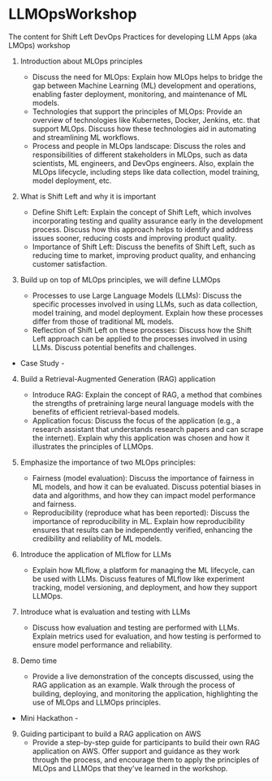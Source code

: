 # LLMOpsWorkshop
The content for Shift Left DevOps Practices for developing LLM Apps (aka LMOps) workshop

1. Introduction about MLOps principles
    - Discuss the need for MLOps: Explain how MLOps helps to bridge the gap between Machine Learning (ML) development and operations, enabling faster deployment, monitoring, and maintenance of ML models.
    - Technologies that support the principles of MLOps: Provide an overview of technologies like Kubernetes, Docker, Jenkins, etc. that support MLOps. Discuss how these technologies aid in automating and streamlining ML workflows.
    - Process and people in MLOps landscape: Discuss the roles and responsibilities of different stakeholders in MLOps, such as data scientists, ML engineers, and DevOps engineers. Also, explain the MLOps lifecycle, including steps like data collection, model training, model deployment, etc.

2. What is Shift Left and why it is important
    - Define Shift Left: Explain the concept of Shift Left, which involves incorporating testing and quality assurance early in the development process. Discuss how this approach helps to identify and address issues sooner, reducing costs and improving product quality.
    - Importance of Shift Left: Discuss the benefits of Shift Left, such as reducing time to market, improving product quality, and enhancing customer satisfaction.

3. Build up on top of MLOps principles, we will define LLMOps
    - Processes to use Large Language Models (LLMs): Discuss the specific processes involved in using LLMs, such as data collection, model training, and model deployment. Explain how these processes differ from those of traditional ML models.
    - Reflection of Shift Left on these processes: Discuss how the Shift Left approach can be applied to the processes involved in using LLMs. Discuss potential benefits and challenges.

- Case Study -

4. Build a Retrieval-Augmented Generation (RAG) application
    - Introduce RAG: Explain the concept of RAG, a method that combines the strengths of pretraining large neural language models with the benefits of efficient retrieval-based models.
    - Application focus: Discuss the focus of the application (e.g., a research assistant that understands research papers and can scrape the internet). Explain why this application was chosen and how it illustrates the principles of LLMOps.

5. Emphasize the importance of two MLOps principles:
    - Fairness (model evaluation): Discuss the importance of fairness in ML models, and how it can be evaluated. Discuss potential biases in data and algorithms, and how they can impact model performance and fairness.
    - Reproducibility (reproduce what has been reported): Discuss the importance of reproducibility in ML. Explain how reproducibility ensures that results can be independently verified, enhancing the credibility and reliability of ML models.

6. Introduce the application of MLflow for LLMs
    - Explain how MLflow, a platform for managing the ML lifecycle, can be used with LLMs. Discuss features of MLflow like experiment tracking, model versioning, and deployment, and how they support LLMOps.

7. Introduce what is evaluation and testing with LLMs
    - Discuss how evaluation and testing are performed with LLMs. Explain metrics used for evaluation, and how testing is performed to ensure model performance and reliability.

8. Demo time
    - Provide a live demonstration of the concepts discussed, using the RAG application as an example. Walk through the process of building, deploying, and monitoring the application, highlighting the use of MLOps and LLMOps principles.

- Mini Hackathon -

9. Guiding participant to build a RAG application on AWS
    - Provide a step-by-step guide for participants to build their own RAG application on AWS. Offer support and guidance as they work through the process, and encourage them to apply the principles of MLOps and LLMOps that they've learned in the workshop.
